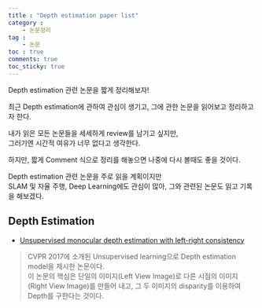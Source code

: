 ```yaml
---
title : "Depth estimation paper list"
category :
    - 논문정리
tag :
    - 논문
toc : true
comments: true
toc_sticky: true
---
```


Depth estimation 관련 논문을 짧게 정리해보자!  

최근 Depth estimation에 관하여 관심이 생기고, 그에 관한 논문을 읽어보고 정리하고자 한다.  

내가 읽은 모든 논문들을 세세하게 review를 남기고 싶지만,  
그러기엔 시간적 여유가 너무 없다고 생각한다.  

하지만, 짧게 Comment 식으로 정리를 해놓으면 나중에 다시 볼때도 좋을 것이다.  

Depth estimation 관련 논문을 주로 읽을 계획이지만  
SLAM 및 자율 주행, Deep Learning에도 관심이 많아, 그와 관련된 논문도 읽고 기록을 해보겠다.  

## Depth Estimation  

- [Unsupervised monocular depth estimation with left-right consistency](https://arxiv.org/abs/1609.03677)  
> CVPR 2017에 소개된 Unsupervised learning으로 Depth estimation model을 제시한 논문이다.  
이 논문의 핵심은 단일의 이미지(Left View Image)로 다른 시점의 이미지(Right View Image)를 만들어 내고, 그 두 이미지의 disparity를 이용하여 Depth를 구한다는 것이다.  


